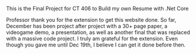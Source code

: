 This is the Final Project for CT 406 to Build my own Resume with .Net Core

Professor thank you for the extension to get this website done. So far, December has been project after project with a 30+ page paper, 
a videogame demo, a presentation, as well as another final that was replaced with a massive code project. 
I truly am grateful for the extension.
Even though you gave me until Dec 19th, I believe I can get it done before then. 
